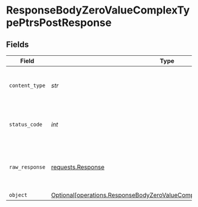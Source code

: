 # ResponseBodyZeroValueComplexTypePtrsPostResponse


## Fields

| Field                                                                                                                                                        | Type                                                                                                                                                         | Required                                                                                                                                                     | Description                                                                                                                                                  |
| ------------------------------------------------------------------------------------------------------------------------------------------------------------ | ------------------------------------------------------------------------------------------------------------------------------------------------------------ | ------------------------------------------------------------------------------------------------------------------------------------------------------------ | ------------------------------------------------------------------------------------------------------------------------------------------------------------ |
| `content_type`                                                                                                                                               | *str*                                                                                                                                                        | :heavy_check_mark:                                                                                                                                           | HTTP response content type for this operation                                                                                                                |
| `status_code`                                                                                                                                                | *int*                                                                                                                                                        | :heavy_check_mark:                                                                                                                                           | HTTP response status code for this operation                                                                                                                 |
| `raw_response`                                                                                                                                               | [requests.Response](https://requests.readthedocs.io/en/latest/api/#requests.Response)                                                                        | :heavy_minus_sign:                                                                                                                                           | Raw HTTP response; suitable for custom response parsing                                                                                                      |
| `object`                                                                                                                                                     | [Optional[operations.ResponseBodyZeroValueComplexTypePtrsPostResponseBody]](../../models/operations/responsebodyzerovaluecomplextypeptrspostresponsebody.md) | :heavy_minus_sign:                                                                                                                                           | OK                                                                                                                                                           |